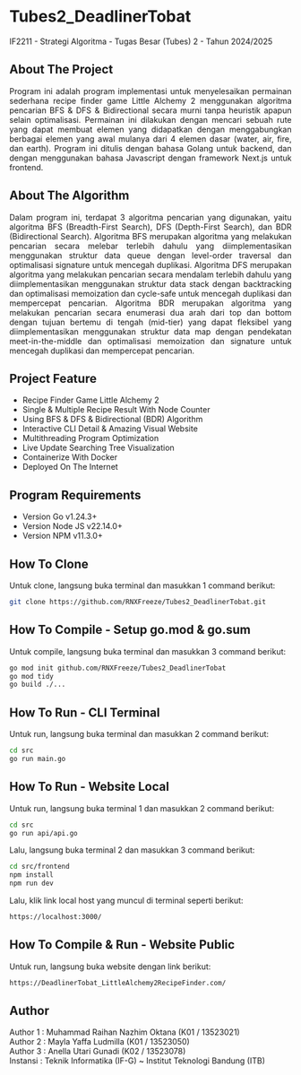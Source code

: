 # Tubes2_DeadlinerTobat
IF2211 - Strategi Algoritma - Tugas Besar (Tubes) 2 - Tahun 2024/2025

## About The Project
<p align = "justify">
Program ini adalah program implementasi untuk menyelesaikan permainan sederhana recipe finder game Little Alchemy 2 menggunakan algoritma pencarian BFS & DFS & Bidirectional secara murni tanpa heuristik apapun selain optimalisasi. Permainan ini dilakukan dengan mencari sebuah rute yang dapat membuat elemen yang didapatkan dengan menggabungkan berbagai elemen yang awal mulanya dari 4 elemen dasar (water, air, fire, dan earth). Program ini ditulis dengan bahasa Golang untuk backend, dan dengan menggunakan bahasa Javascript dengan framework Next.js untuk frontend.</p>

## About The Algorithm
<p align = "justify">
Dalam program ini, terdapat 3 algoritma pencarian yang digunakan, yaitu algoritma BFS (Breadth-First Search), DFS (Depth-First Search), dan BDR (Bidirectional Search). Algoritma BFS merupakan algoritma yang melakukan pencarian secara melebar terlebih dahulu yang diimplementasikan menggunakan struktur data queue dengan level-order traversal dan optimalisasi signature untuk mencegah duplikasi. Algoritma DFS merupakan algoritma yang melakukan pencarian secara mendalam terlebih dahulu yang diimplementasikan menggunakan struktur data stack dengan backtracking dan optimalisasi memoization dan cycle-safe untuk mencegah duplikasi dan mempercepat pencarian. Algoritma BDR merupakan algoritma yang melakukan pencarian secara enumerasi dua arah dari top dan bottom dengan tujuan bertemu di tengah (mid-tier) yang dapat fleksibel yang diimplementasikan menggunakan struktur data map dengan pendekatan meet-in-the-middle dan optimalisasi memoization dan signature untuk mencegah duplikasi dan mempercepat pencarian.</p>

## Project Feature
- Recipe Finder Game Little Alchemy 2
- Single & Multiple Recipe Result With Node Counter
- Using BFS & DFS & Bidirectional (BDR) Algorithm
- Interactive CLI Detail & Amazing Visual Website
- Multithreading Program Optimization
- Live Update Searching Tree Visualization
- Containerize With Docker
- Deployed On The Internet

## Program Requirements
- Version Go v1.24.3+
- Version Node JS v22.14.0+
- Version NPM v11.3.0+

## How To Clone
Untuk clone, langsung buka terminal dan masukkan 1 command berikut:
```bash
git clone https://github.com/RNXFreeze/Tubes2_DeadlinerTobat.git
```

## How To Compile - Setup go.mod & go.sum
Untuk compile, langsung buka terminal dan masukkan 3 command berikut:
```bash
go mod init github.com/RNXFreeze/Tubes2_DeadlinerTobat
go mod tidy
go build ./...
```

## How To Run - CLI Terminal
Untuk run, langsung buka terminal dan masukkan 2 command berikut:
```bash
cd src
go run main.go
```

## How To Run - Website Local
Untuk run, langsung buka terminal 1 dan masukkan 2 command berikut:
```bash
cd src
go run api/api.go
```
Lalu, langsung buka terminal 2 dan masukkan 3 command berikut:
```bash
cd src/frontend
npm install
npm run dev
```
Lalu, klik link local host yang muncul di terminal seperti berikut:
```bash
https://localhost:3000/
```

## How To Compile & Run - Website Public
Untuk run, langsung buka website dengan link berikut:
```bash
https://DeadlinerTobat_LittleAlchemy2RecipeFinder.com/
```

## Author
Author 1 : Muhammad Raihan Nazhim Oktana (K01 / 13523021)
<br>
Author 2 : Mayla Yaffa Ludmilla (K01 / 13523050)
<br>
Author 3 : Anella Utari Gunadi (K02 / 13523078)
<br>
Instansi : Teknik Informatika (IF-G) ~ Institut Teknologi Bandung (ITB)
